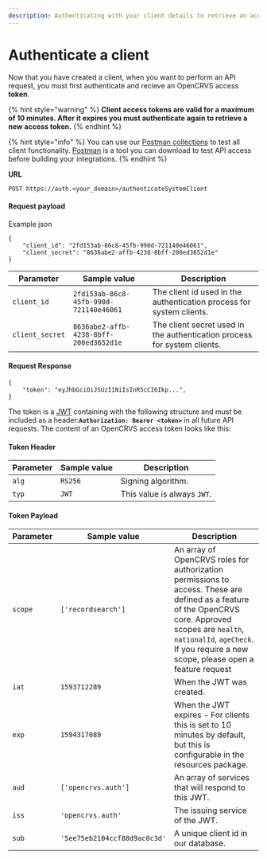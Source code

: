 ```yaml
---
description: Authenticating with your client details to retrieve an access token
---
```


# Authenticate a client

Now that you have created a client, when you want to perform an API request, you must first authenticate and recieve an OpenCRVS access **token**.

{% hint style="warning" %}
**Client access tokens are valid for a maximum of 10 minutes.  After it expires you must authenticate again to retrieve a new access token.**
{% endhint %}

{% hint style="info" %}
You can use our [Postman collections](https://github.com/opencrvs/opencrvs-farajaland/tree/master/postman) to test all client functionality. [Postman](https://www.postman.com/) is a tool you can download to test API access before building your integrations.
{% endhint %}

**URL**

```
POST https://auth.<your_domain>/authenticateSystemClient
```

#### **Request payload**

Example json

```
{
    "client_id": "2fd153ab-86c8-45fb-990d-721140e46061",
    "client_secret": "8636abe2-affb-4238-8bff-200ed3652d1e"
}
```

| Parameter       | Sample value                           | Description                                                              |
| --------------- | -------------------------------------- | ------------------------------------------------------------------------ |
| `client_id`     | `2fd153ab-86c8-45fb-990d-721140e46061` | The client id used in the authentication process for system clients.     |
| `client_secret` | `8636abe2-affb-4238-8bff-200ed3652d1e` | The client secret used in the authentication process for system clients. |

#### **Request Response**

```
{
    "token": "eyJhbGciOiJSUzI1NiIsInR5cCI6Ikp...",
}
```

The token is a [JWT](https://jwt.io/) containing with the following structure and must be included as a header:**`Authorization: Bearer <token>`** in all future API requests. The content of an OpenCRVS access token looks like this:

#### **Token Header**

| Parameter | Sample value | Description                 |
| --------- | ------------ | --------------------------- |
| `alg`     | `RS256`      | Signing algorithm.          |
| `typ`     | `JWT`        | This value is always `JWT`. |

#### **Token Payload**

| Parameter | Sample value                 | Description                                                                                                                                                                                                                                |
| --------- | ---------------------------- | ------------------------------------------------------------------------------------------------------------------------------------------------------------------------------------------------------------------------------------------ |
| `scope`   | `['recordsearch']`           | An array of OpenCRVS roles for authorization permissions to access. These are defined as a feature of the OpenCRVS core. Approved scopes are `health`, `nationalId`, `ageCheck`. If you require a new scope, please open a feature request |
| `iat`     | `1593712289`                 | When the JWT was created.                                                                                                                                                                                                                  |
| `exp`     | `1594317089`                 | When the JWT expires - For clients this is set to 10 minutes by default, but this is configurable in the resources package.                                                                                                                |
| `aud`     | `['opencrvs.auth']`          | An array of services that will respond to this JWT.                                                                                                                                                                                        |
| `iss`     | `'opencrvs.auth'`            | The issuing service of the JWT.                                                                                                                                                                                                            |
| `sub`     | `'5ee75eb2104ccf88d9ac0c3d'` | A unique client id in our database.                                                                                                                                                                                                        |
